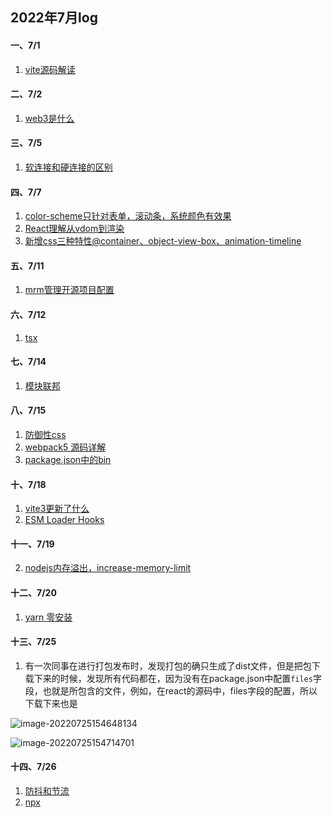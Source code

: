 ## 2022年7月log

#### 一、7/1

1. [vite源码解读](https://mp.weixin.qq.com/s/mObQH7SfzDJOl9QlnMKkVg)

#### 二、7/2

1. [web3是什么](http://finance.sina.com.cn/blockchain/roll/2022-06-21/doc-imizirau9734037.shtml)

#### 三、7/5
1. [软连接和硬连接的区别](https://www.zhangshilong.cn/work/69725.html)

#### 四、7/7

1. [color-scheme只针对表单，滚动条，系统颜色有效果](https://mp.weixin.qq.com/s/TaJL92n0b4aIl0B1RbqWwA)
2. [React理解从vdom到渲染](https://mp.weixin.qq.com/s/MngOfrMjCUJVlRBBt9oZyg)
3. [新增css三种特性@container、object-view-box、animation-timeline](https://mp.weixin.qq.com/s/phOZIr8edzWzJgTJfeyE9A)

#### 五、7/11

1. [mrm管理开源项目配置](https://blog.sapegin.me/all/mrm/)

#### 六、7/12
1. [tsx](https://www.npmjs.com/package/tsx)

#### 七、7/14
1. [模块联邦]([https://www.npmjs.com/package/tsx](https://mp.weixin.qq.com/s/-eSn24X3fdT5STEBI55Ybg))

#### 八、7/15

1. [防御性css](https://mp.weixin.qq.com/s/fMLhfcUkIVJty1uhkIEliQ)
2. [webpack5 源码详解](https://zhuanlan.zhihu.com/p/503912438)
3. [package.json中的bin](https://www.freesion.com/article/45281433075/)

#### 十、7/18

1. [vite3更新了什么](https://mp.weixin.qq.com/s/6wL5kmqkUmWh4gJOipK7Uw)
2. [ESM Loader Hooks](https://mp.weixin.qq.com/s/FEHGKRMwoGsoEe_6aQlIcA)

#### 十一、7/19

2. [nodejs内存溢出，increase-memory-limit](https://baijiahao.baidu.com/s?id=1720477945886770565&wfr=spider&for=pc)

#### 十二、7/20

1. [yarn 零安装](https://yarnpkg.com/features/zero-installs)

#### 十三、7/25

1. 有一次同事在进行打包发布时，发现打包的确只生成了dist文件，但是把包下载下来的时候，发现所有代码都在，因为没有在package.json中配置`files`字段，也就是所包含的文件，例如，在react的源码中，files字段的配置，所以下载下来也是

![image-20220725154648134](https://user-images.githubusercontent.com/65204427/180726246-0fa66986-a42f-4444-8ca6-22941b32317e.png)

![image-20220725154714701](https://user-images.githubusercontent.com/65204427/180726267-d5b5d0b6-bdc7-462d-a43d-fbc2370630c3.png)

#### 十四、7/26

1. [防抖和节流](https://blog.csdn.net/weixin_66375317/article/details/124625933)
2. [npx](https://zhuanlan.zhihu.com/p/269419296)
